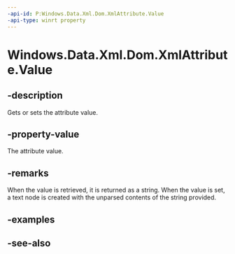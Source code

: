 ```yaml
---
-api-id: P:Windows.Data.Xml.Dom.XmlAttribute.Value
-api-type: winrt property
---
```


<!-- Property syntax
public string Value { get;  set; }
-->

# Windows.Data.Xml.Dom.XmlAttribute.Value

## -description
Gets or sets the attribute value.

## -property-value
The attribute value.

## -remarks
When the value is retrieved, it is returned as a string. When the value is set, a text node is created with the unparsed contents of the string provided.

## -examples

## -see-also
